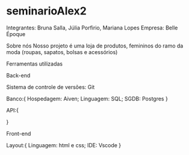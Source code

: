 # seminarioAlex2
Integrantes: Bruna Salla, Júlia Porfirio, Mariana Lopes
Empresa: Belle Époque

Sobre nós
Nosso projeto é uma loja de produtos, femininos do ramo da moda (roupas, sapatos, bolsas e acessórios)



Ferramentas utilizadas

Back-end

Sistema de controle de versões: Git

Banco:{
    Hospedagem: Aiven;
    Linguagem: SQL;
    SGDB: Postgres
}

API:{

}

Front-end

Layout:{
    Linguagem: html e css;
    IDE: Vscode
}
